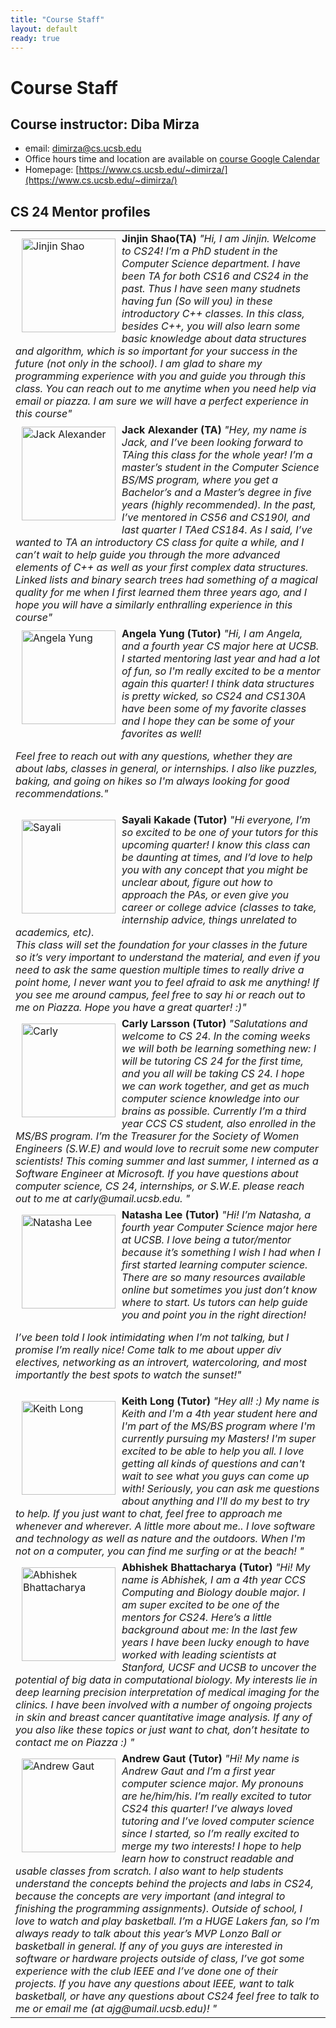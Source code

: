 ```yaml
---
title: "Course Staff"
layout: default
ready: true
---
```


# Course Staff<a name="staff"></a>

## Course instructor: Diba Mirza
* email: dimirza@cs.ucsb.edu
* Office hours time and location are available on [course Google Calendar](/info/schedule/)
* Homepage: [https://www.cs.ucsb.edu/~dimirza/](https://www.cs.ucsb.edu/~dimirza/)

## CS 24 Mentor profiles

<table style="width:100%">

  <tr>
    <td>
    <img src="{{'/info/mentorPhotos/CS24-S18-Jinjin-S.jpg' | relative_url}}"  width="150px"  alt="Jinjin Shao" style="float: left; margin: 10px 10px 10px 10px;">
    <b> Jinjin Shao(TA)</b>
    <i> "Hi, I am Jinjin. Welcome to CS24! I’m a PhD student in the Computer Science department. I have been TA for both CS16 and CS24 in the past. Thus I have seen many studnets having fun (So will you) in these introductory C++ classes. In this class, besides C++, you will also learn some basic knowledge about data structures and algorithm, which is so important for your success in the future (not only in the school). I am glad to share my programming experience with you and guide you through this class. You can reach out to me anytime when you need help via email or piazza. I am sure we will have a perfect experience in this course" </i>
    </td>
</tr>
<tr>

  <td>
  <img src="{{'/info/mentorPhotos/CS24-W18-John-Alexander.jpg' | relative_url}}" alt="Jack Alexander" alt="Image" width="150px" style="float: left; margin: 5px 10px 10px 10px;">
  <b> Jack Alexander (TA) </b>
  <i> "Hey, my name is Jack, and I’ve been looking forward to TAing this class for the whole year! I’m a master’s student in the Computer Science BS/MS program, where you get a Bachelor’s and a Master’s degree in five years (highly recommended). In the past, I’ve mentored in CS56 and CS190I, and last quarter I TAed CS184. As I said, I’ve wanted to TA an introductory CS class for quite a while, and I can’t wait to help guide you through the more advanced elements of C++ as well as your first complex data structures. Linked lists and binary search trees had something of a magical quality for me when I first learned them three years ago, and I hope you will have a similarly enthralling experience in this course" </i>
  </td>
  </tr>
  <tr>
  
  <td>
  <img src="{{'/info/mentorPhotos/CS24-S18-Angela-Yung.JPG' | relative_url}}" alt="Angela Yung" alt="Image" width="150px" style="float: left; margin: 5px 10px 10px 10px;">
  <b> Angela Yung (Tutor) </b>
  <i> "Hi, I am Angela, and a fourth year CS major here at UCSB. I started mentoring last year and had a lot of fun, so I'm really excited to be a mentor again this quarter! I think data structures is pretty wicked, so CS24 and CS130A have been some of my favorite classes and I hope they can be some of your favorites as well!

Feel free to reach out with any questions, whether they are about labs, classes in general, or internships. I also like puzzles, baking, and going on hikes so I'm always looking for good recommendations." </i>
  </td>
  </tr>
  <tr>

  <td>
  <img src="{{'/info/mentorPhotos/CS24-W18-Sayali-Kakade.jpg' | relative_url}}" alt="Sayali" width="150px" style="float: left; margin: 10px 10px 10px 10px;">
  <b> Sayali Kakade (Tutor)    </b>
  <i> "Hi everyone, I’m so excited to be one of your tutors for this upcoming quarter! I know this class can be daunting at times, and I’d love to help you with any concept that you might be unclear about, figure out how to approach the PAs, or even give you career or college advice (classes to take, internship advice, things unrelated to academics, etc). <br> This class will set the foundation for your classes in the future so it’s very important to understand the material, and even if you need to ask the same question multiple times to really drive a point home, I never want you to feel afraid to ask me anything! If you see me around campus, feel free to say hi or reach out to me on Piazza. Hope you have a great quarter! :)" </i>
  </td>
  </tr>

   <tr>
  <td>
  <img src="{{'/info/mentorPhotos/CS24-S18-Carly-L.JPG' | relative_url}}" alt=" Carly"  width="150px"  style="float: left; margin: 10px 10px 10px 10px;">
  <b>  Carly  Larsson (Tutor)    </b>
  <i> "Salutations and welcome to CS 24. In the coming weeks we will both be learning something new: I will be tutoring CS 24 for the first time, and you all will be taking CS 24. I hope we can work together, and get as much computer science knowledge into our brains as possible. Currently I’m a third year CCS CS student, also enrolled in the MS/BS program. I’m the Treasurer for the Society of Women Engineers (S.W.E) and would love to recruit some new computer scientists! This coming summer and last summer, I interned as a Software Engineer at Microsoft. If you have questions about computer science, CS 24, internships, or S.W.E. please reach out to me at carly@umail.ucsb.edu. " </i>
  </td>
  </tr>

  <tr>
  <td>
  <img src="{{'/info/mentorPhotos/CS24-S18-Natasha-L.JPG' | relative_url}}" alt=" Natasha Lee" width="150px" style="float: left; margin: 10px 10px 10px 10px;">
  <b> Natasha Lee (Tutor)    </b>
  <i> "Hi! I’m Natasha, a fourth year Computer Science major here at UCSB. 
I love being a tutor/mentor because it’s something I wish I had when I first started learning computer science. There are so many resources available online but sometimes you just don’t know where to start. Us tutors can help guide you and point you in the right direction!

I’ve been told I look intimidating when I’m not talking, but I promise I’m really nice! Come talk to me about upper div electives, networking as an introvert, watercoloring, and most importantly the best spots to watch the sunset!" </i>
  </td>
  </tr>
  <tr>
  <td>
  <img src="{{'/info/mentorPhotos/CS24-S18-Keith-L.JPG' | relative_url}}" alt="Keith Long" width="150px" style="float: left; margin: 10px 10px 10px 10px;">
  <b> Keith Long (Tutor)    </b>
  <i> "Hey all! :) My name is Keith and I'm a 4th year student here and I'm part of the MS/BS program where I'm currently pursuing my Masters! I'm super excited to be able to help you all. I love getting all kinds of questions and can't wait to see what you guys can come up with! Seriously, you can ask me questions about anything and I'll do my best to try to help. If you just want to chat, feel free to approach me whenever and wherever.
A little more about me.. I love software and technology as well as nature and the outdoors. When I'm not on a computer, you can find me surfing or at the beach! " </i>
  </td>
  </tr>
  <tr>
  <td>
  <img src="{{'/info/mentorPhotos/CS24-W18-Abhishek-Bhattacharya.jpg' | relative_url}}" alt=" Abhishek	Bhattacharya" width="150px" style="float: left; margin: 10px 10px 10px 10px;">
  <b>  Abhishek	Bhattacharya (Tutor)    </b>
  <i> "Hi! My name is  Abhishek, I am a 4th year CCS Computing and Biology double major. I am super excited to be one of the mentors for CS24. Here’s a little background about me:  In the last few years I have been lucky enough to have worked with leading scientists at Stanford, UCSF and UCSB to uncover the potential of big data in computational biology. My interests lie in deep learning precision interpretation of medical imaging for the clinics. I have been involved with a number of ongoing projects in skin and breast cancer quantitative image analysis. If any of you also like these topics or just want to chat, don’t hesitate to contact me on Piazza :) " </i>
  </td>
  </tr>
  
  <tr>
  <td>
  <img src="{{'/info/mentorPhotos/CS24-S18-Andrew-G.jpg' | relative_url}}" alt="Andrew Gaut" width="150px" style="float: left; margin: 10px 10px 10px 10px;">
  <b>  Andrew Gaut (Tutor)    </b>
  <i> "Hi! My name is Andrew Gaut and I’m a first year computer science major. My pronouns are he/him/his. I’m really excited to tutor CS24 this quarter! I’ve always loved tutoring and I’ve loved computer science since I started, so I’m really excited to merge my two interests! I hope to help learn how to construct readable and usable classes from scratch. I also want to help students understand the concepts behind the projects and labs in CS24, because the concepts are very important (and integral to finishing the programming assignments). Outside of school, I love to watch and play basketball. I’m a HUGE Lakers fan, so I’m always ready to talk about this year’s MVP Lonzo Ball or basketball in general. If any of you guys are interested in software or hardware projects outside of class, I’ve got some experience with the club IEEE and I’ve done one of their projects. If you have any questions about IEEE, want to talk basketball, or have any questions about CS24 feel free to talk to me or email me (at ajg@umail.ucsb.edu)!
" </i>
  </td>
  </tr>


</table>
